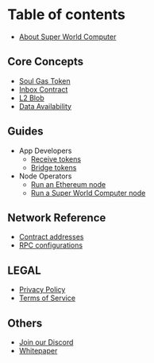 # Table of contents

* [About Super World Computer](README.md)

<!--* [Getting Started](getting-started/getting-started.md)-->


## Core Concepts

* [Soul Gas Token](core-concepts/soul-gas-token.md)
* [Inbox Contract](core-concepts/inbox-contract.md)
* [L2 Blob](core-concepts/l2-blob.md)
* [Data Availability](core-concepts/data-availability.md)

## Guides

* App Developers
  * [Receive tokens](guides/app-developers/receive-tokens.md)
  * [Bridge tokens](guides/app-developers/bridge-tokens.md)
* Node Operators
  * [Run an Ethereum node](guides/node-operators/run-a-ethereum-node.md)
  * [Run a Super World Computer node](guides/node-operators/run-a-super-world-computer-node.md)

## Network Reference

* [Contract addresses](network-reference/contract-addresses.md)
* [RPC configurations](network-reference/rpc-configuration.md)


## LEGAL

* [Privacy Policy](legal/privacy-policy.md)
* [Terms of Service](legal/terms-of-service.md)

## Others

* [Join our Discord](others/join-our-discord.md)
* [Whitepaper](others/whitepaper.md)
